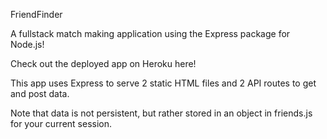 FriendFinder

A fullstack match making application using the Express package for Node.js!

Check out the deployed app on Heroku here!

This app uses Express to serve 2 static HTML files and 2 API routes to get and post data.

Note that data is not persistent, but rather stored in an object in friends.js for your current session.


